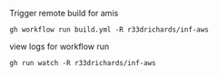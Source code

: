 Trigger remote build for amis 

```
gh workflow run build.yml -R r33drichards/inf-aws
```

view logs for workflow run
```
gh run watch -R r33drichards/inf-aws
```
